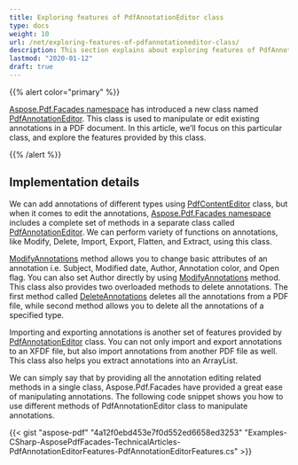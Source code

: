```yaml
---
title: Exploring features of PdfAnnotationEditor class
type: docs
weight: 10
url: /net/exploring-features-of-pdfannotationeditor-class/
description: This section explains about exploring features of PdfAnnotationEditor class.
lastmod: "2020-01-12"
draft: true
---
```


{{% alert color="primary" %}}

[Aspose.Pdf.Facades namespace](https://apireference.aspose.com/pdf/net/aspose.pdf.facades) has introduced a new class named [PdfAnnotationEditor](http://www.aspose.com/api/net/pdf/aspose.pdf.facades/pdfannotationeditor). This class is used to manipulate or edit existing annotations in a PDF document. In this article, we’ll focus on this particular class, and explore the features provided by this class.

{{% /alert %}}

## Implementation details

We can add annotations of different types using [PdfContentEditor](http://www.aspose.com/api/net/pdf/aspose.pdf.facades/pdfcontenteditor) class, but when it comes to edit the annotations, [Aspose.Pdf.Facades namespace](https://docs-qa.aspose.com/display/pdftemp/Aspose.Pdf.Facades+namespace) includes a complete set of methods in a separate class called [PdfAnnotationEditor](http://www.aspose.com/api/net/pdf/aspose.pdf.facades/pdfannotationeditor). We can perform variety of functions on annotations, like Modify, Delete, Import, Export, Flatten, and Extract, using this class.

[ModifyAnnotations](http://www.aspose.com/api/net/pdf/aspose.pdf.facades/pdfannotationeditor/methods/modifyannotations/index) method allows you to change basic attributes of an annotation i.e. Subject, Modified date, Author, Annotation color, and Open flag. You can also set Author directly by using [ModifyAnnotations](http://www.aspose.com/api/net/pdf/aspose.pdf.facades/pdfannotationeditor/methods/modifyannotations/index) method. This class also provides two overloaded methods to delete annotations. The first method called [DeleteAnnotations](http://www.aspose.com/api/net/pdf/aspose.pdf.facades/pdfannotationeditor/methods/deleteannotations/index) deletes all the annotations from a PDF file, while second method allows you to delete all the annotations of a specified type.

Importing and exporting annotations is another set of features provided by [PdfAnnotationEditor](http://www.aspose.com/api/net/pdf/aspose.pdf.facades/pdfannotationeditor) class. You can not only import and export annotations to an XFDF file, but also import annotations from another PDF file as well. This class also helps you extract annotations into an ArrayList.

We can simply say that by providing all the annotation editing related methods in a single class, Aspose.Pdf.Facades have provided a great ease of manipulating annotations. The following code snippet shows you how to use different methods of PdfAnnotationEditor class to manipulate annotations.



{{< gist "aspose-pdf" "4a12f0ebd453e7f0d552ed6658ed3253" "Examples-CSharp-AsposePdfFacades-TechnicalArticles-PdfAnnotationEditorFeatures-PdfAnnotationEditorFeatures.cs" >}}
